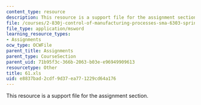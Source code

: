```yaml
---
content_type: resource
description: This resource is a support file for the assignment section.
file: /courses/2-830j-control-of-manufacturing-processes-sma-6303-spring-2008/e8837bad2cdf9d37ea771229cd64a176_61.xls
file_type: application/msword
learning_resource_types:
- Assignments
ocw_type: OCWFile
parent_title: Assignments
parent_type: CourseSection
parent_uid: 71b95f3c-366b-2063-b03e-e96949909613
resourcetype: Other
title: 61.xls
uid: e8837bad-2cdf-9d37-ea77-1229cd64a176
---
```

This resource is a support file for the assignment section.

